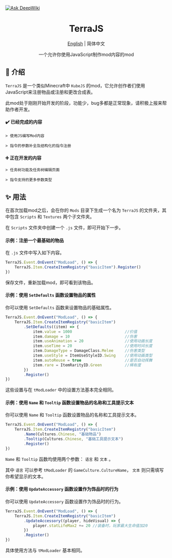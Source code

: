 [![Ask DeepWiki](https://deepwiki.com/badge.svg)](https://deepwiki.com/DD-Mantodea/TerraJS)

<h1 align="center">TerraJS</h1>

<div align="center">

[English](README-en.md) | 简体中文

一个允许你使用JavaScript制作mod内容的mod

</div>

## 📖 介绍
`TerraJS` 是一个类似Minecraft中 `KubeJS` 的mod，它允许创作者们使用JavaScript来注册物品或注册和更改合成表。

此mod处于刚刚开始开发的阶段，功能少，bug多都是正常现象，请积极上报来帮助作者开发。

#### ✔️ 已经完成的内容

`> 使用JS编写Mod内容`

`> 指令的参数补全及结构化的指令注册`

#### ➕ 正在开发的内容

`> 任务树功能及任务树编辑页面`

`> 指令支持的更多参数类型`

## ✨ 用法

在首次加载mod之后，会在你的 `Mods` 目录下生成一个名为 `TerraJS` 的文件夹，其中包含 `Scripts` 和 `Textures` 两个子文件夹。

在 `Scripts` 文件夹中创建一个 `.js` 文件，即可开始下一步。

#### 示例：注册一个最基础的物品

在 `.js` 文件中写入如下内容。

```javascript
TerraJS.Event.OnEvent("ModLoad", () => {
    TerraJS.Item.CreateItemRegistry("basicItem").Register()
})
```

保存文件，重新加载mod，即可看到该物品。

#### 示例：使用 `SetDefaults` 函数设置物品的属性

你可以使用 `SetDefaults` 函数来设置物品的基础属性。

```javascript
TerraJS.Event.OnEvent("ModLoad", () => {
    TerraJS.Item.CreateItemRegistry("basicItem")
        .SetDefaults((item) => {
            item.value = 1000                       //价值
            item.damage = 10                        //伤害
            item.useAnimation = 20                  //使用动画长度
            item.useTime = 20                       //使用时间长度
            item.DamageType = DamageClass.Melee     //伤害类型
            item.useStyle = ItemUseStyleID.Swing    //使用动画类型
            item.autoReuse = true                   //是否自动挥舞
            item.rare = ItemRarityID.Green          //稀有度
        })
        .Register()
})
```

这些设置与在 `tModLoader` 中的设置方法基本完全相同。

#### 示例：使用 `Name` 和 `Tooltip` 函数设置物品的名称和工具提示文本

你可以使用 `Name` 和 `Tooltip` 函数设置物品的名称和工具提示文本。

```javascript
TerraJS.Event.OnEvent("ModLoad", () => {
    TerraJS.Item.CreateItemRegistry("basicItem")
        .Name(Cultures.Chinese, "基础物品")
        .Tooltip(Cultures.Chinese, "基础工具提示文本")
        .Register()
})
```

`Name` 和 `Tooltip` 函数均使用两个参数： `语言` 和 `文本` 。

其中 `语言` 可以参考 `tModLoader` 的 `GameCulture.CultureName`， `文本` 则只需填写你希望显示的文本。

#### 示例：使用 `UpdateAccessory` 函数设置作为饰品时的行为

你可以使用 `UpdateAccessory` 函数设置作为饰品时的行为。

```javascript
TerraJS.Event.OnEvent("ModLoad", () => {
    TerraJS.Item.CreateItemRegistry("basicItem")
        .UpdateAccessory((player, hideVisual) => {
            player.statLifeMax2 += 20 //装备时，玩家最大生命值加20
        })
        .Register()
})
```

具体使用方法与 `tModLoader` 基本相同。